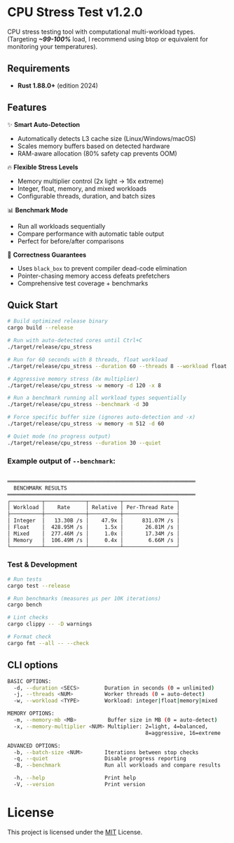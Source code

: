 # CPU Stress Test v1.2.0

CPU stress testing tool with computational multi-workload types.<br>
(Targeting ***~99-100%*** load, I recommend using btop or equivalent for monitoring your temperatures).

## Requirements

- **Rust 1.88.0+** (edition 2024)

## Features

✨ **Smart Auto-Detection**
- Automatically detects L3 cache size (Linux/Windows/macOS)
- Scales memory buffers based on detected hardware
- RAM-aware allocation (80% safety cap prevents OOM)

🔥 **Flexible Stress Levels**
- Memory multiplier control (2x light → 16x extreme)
- Integer, float, memory, and mixed workloads
- Configurable threads, duration, and batch sizes

📊 **Benchmark Mode**
- Run all workloads sequentially
- Compare performance with automatic table output
- Perfect for before/after comparisons

🎯 **Correctness Guarantees**
- Uses `black_box` to prevent compiler dead-code elimination
- Pointer-chasing memory access defeats prefetchers
- Comprehensive test coverage + benchmarks

## Quick Start

```bash
# Build optimized release binary
cargo build --release

# Run with auto-detected cores until Ctrl+C
./target/release/cpu_stress

# Run for 60 seconds with 8 threads, float workload
./target/release/cpu_stress --duration 60 --threads 8 --workload float

# Aggressive memory stress (8x multiplier)
./target/release/cpu_stress -w memory -d 120 -x 8

# Run a benchmark running all workload types sequentially
./target/release/cpu_stress --benchmark -d 30

# Force specific buffer size (ignores auto-detection and -x)
./target/release/cpu_stress -w memory -m 512 -d 60

# Quiet mode (no progress output)
./target/release/cpu_stress --duration 30 --quiet
```

### Example output of `--benchmark`:
```bash

════════════════════════════════════════════════════════════
  BENCHMARK RESULTS
════════════════════════════════════════════════════════════
┌──────────┬─────────────┬──────────┬─────────────────┐
│ Workload │    Rate     │ Relative │ Per-Thread Rate │
├──────────┼─────────────┼──────────┼─────────────────┤
│ Integer  │   13.30B /s │    47.9x │      831.07M /s │
│ Float    │  428.95M /s │     1.5x │       26.81M /s │
│ Mixed    │  277.46M /s │     1.0x │       17.34M /s │
│ Memory   │  106.49M /s │     0.4x │        6.66M /s │
└──────────┴─────────────┴──────────┴─────────────────┘
```

### Test & Development
```bash
# Run tests
cargo test --release

# Run benchmarks (measures µs per 10K iterations)
cargo bench

# Lint checks
cargo clippy -- -D warnings

# Format check
cargo fmt --all -- --check
```

## CLI options
```bash
BASIC OPTIONS:
  -d, --duration <SECS>        Duration in seconds (0 = unlimited)     [default: 0]
  -j, --threads <NUM>          Worker threads (0 = auto-detect)        [default: 0]
  -w, --workload <TYPE>        Workload: integer|float|memory|mixed    [default: mixed]

MEMORY OPTIONS:
  -m, --memory-mb <MB>          Buffer size in MB (0 = auto-detect)    [default: 0]
  -x, --memory-multiplier <NUM> Multiplier: 2=light, 4=balanced,
                                            8=aggressive, 16=extreme   [default: 4]

ADVANCED OPTIONS:
  -b, --batch-size <NUM>       Iterations between stop checks          [default: 100000]
  -q, --quiet                  Disable progress reporting
  -B, --benchmark              Run all workloads and compare results

  -h, --help                   Print help
  -V, --version                Print version
```
# License
This project is licensed under the [MIT](https://github.com/Aethdv/CPU_stress/blob/main/LICENSE) License.
